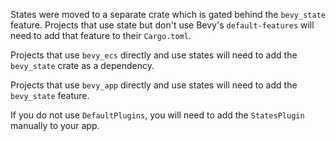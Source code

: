States were moved to a separate crate which is gated behind the `bevy_state` feature. Projects that use state but don't use Bevy's `default-features` will need to add that feature to their `Cargo.toml`.

Projects that use `bevy_ecs` directly and use states will need to add the `bevy_state` crate as a dependency.

Projects that use `bevy_app` directly and use states will need to add the `bevy_state` feature.

If you do not use `DefaultPlugins`, you will need to add the `StatesPlugin` manually to your app.
